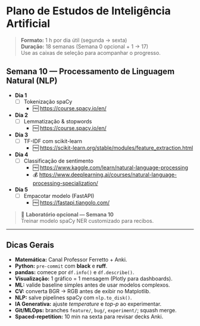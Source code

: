 # Plano de Estudos de Inteligência Artificial
> **Formato:** 1 h por dia útil (segunda → sexta)  
> **Duração:** 18 semanas (Semana 0 opcional + 1 → 17)  
> Use as caixas de seleção para acompanhar o progresso.

## Semana 10 — Processamento de Linguagem Natural (NLP)
- **Dia 1**  
  - [ ] Tokenização spaCy  
    - 🆓 <https://course.spacy.io/en/>
- **Dia 2**  
  - [ ] Lemmatização & stopwords  
    - 🆓 <https://course.spacy.io/en/>
- **Dia 3**  
  - [ ] TF-IDF com scikit-learn  
    - 🆓 <https://scikit-learn.org/stable/modules/feature_extraction.html>
- **Dia 4**  
  - [ ] Classificação de sentimento  
    - 🆓 <https://www.kaggle.com/learn/natural-language-processing>  
    - 💰 <https://www.deeplearning.ai/courses/natural-language-processing-specialization/>
- **Dia 5**  
  - [ ] Empacotar modelo (FastAPI)  
    - 🆓 <https://fastapi.tiangolo.com/>

> 🔬 **Laboratório opcional — Semana 10**  
> Treinar modelo spaCy NER customizado para recibos.

---

## Dicas Gerais
- **Matemática:** Canal Professor Ferretto + Anki.  
- **Python:** `pre-commit` com **black** e **ruff**.  
- **pandas:** comece por `df.info()` e `df.describe()`.  
- **Visualização:** 1 gráfico = 1 mensagem (Plotly para dashboards).  
- **ML:** valide baseline simples antes de usar modelos complexos.  
- **CV:** converta BGR → RGB antes de exibir no Matplotlib.  
- **NLP:** salve pipelines spaCy com `nlp.to_disk()`.  
- **IA Generativa:** ajuste *temperature* e *top-p* ao experimentar.  
- **Git/MLOps:** branches `feature/`, `bug/`, `experiment/`; squash merge.  
- **Spaced-repetition:** 10 min na sexta para revisar decks Anki.